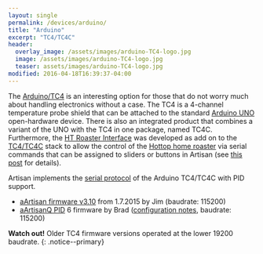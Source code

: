 ```yaml
---
layout: single
permalink: /devices/arduino/
title: "Arduino"
excerpt: "TC4/TC4C"
header:
  overlay_image: /assets/images/arduino-TC4-logo.jpg
  image: /assets/images/arduino-TC4-logo.jpg
  teaser: assets/images/arduino-TC4-logo.jpg
modified: 2016-04-18T16:39:37-04:00
---
```


The [Arduino/TC4](http://www.mlgp-llc.com/arduino/public/arduino-pcb.html) is an interesting option for those that do not worry much about handling electronics without a case. The TC4 is a 4-channel temperature probe shield that can be attached to the standard [Arduino UNO](http://arduino.cc/) open-hardware device. There is also an integrated product that combines a variant of the UNO with the TC4 in one package, named TC4C. Furthermore, the [HT Roaster Interface](http://www.mlgp-llc.com/htri/index.html) was developed as add on to the [TC4/TC4C](http://www.mlgp-llc.com/arduino/public/arduino-pcb.html) stack to allow the control of the [Hottop home roaster](http://www.hottopusa.com/) via serial commands that can be assigned to sliders or buttons in Artisan (see [this post](http://artisan-roasterscope.blogspot.de/2013/02/controlling-hottop.html) for details).

Artisan implements the [serial protocol](https://github.com/greencardigan/TC4-shield/blob/master/applications/Artisan/aArtisan/trunk/src/aArtisan/commands.txt) of the Arduino TC4/TC4C with PID support.

* [aArtisan firmware v3.10](https://github.com/greencardigan/TC4-shield/tree/master/applications/Artisan/aArtisan/tags/REL-310) from 1.7.2015 by Jim (baudrate: 115200)
* [aArtisanQ PID](https://github.com/greencardigan/TC4-shield/tree/master/applications/Artisan/aArtisan_PID/branches/aArtisanQ_PID_6) 6 firmware by Brad ([configuration notes](https://github.com/greencardigan/TC4-shield/blob/master/applications/Artisan/aArtisan_PID/tags/REL-aArtisanQ_PID_6_2_3/aArtisanQ_PID/Configuration%20Options.pdf), baudrate: 115200)

**Watch out!** Older TC4 firmware versions operated at the lower 19200 baudrate.
{: .notice--primary}

